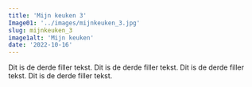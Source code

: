 ```yaml
---
title: 'Mijn keuken 3'
Image01: '../images/mijnkeuken_3.jpg'
slug: mijnkeuken_3
image1alt: 'Mijn keuken'
date: '2022-10-16'
---
```

Dit is de derde filler tekst. Dit is de derde filler tekst. Dit is de derde filler tekst. Dit is de derde filler tekst. 